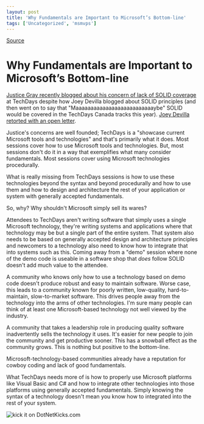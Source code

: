 ```yaml
---
layout: post
title: 'Why Fundamentals are Important to Microsoft’s Bottom-line'
tags: ['Uncategorized', 'msmvps']
---
```

[Source](http://blogs.msmvps.com/peterritchie/2009/07/23/why-fundamentals-are-important-to-microsoft-s-bottom-line/ "Permalink to Why Fundamentals are Important to Microsoft’s Bottom-line")

# Why Fundamentals are Important to Microsoft’s Bottom-line

[Justice Gray recently blogged about his concern of lack of SOLID coverage][1] at TechDays despite how Joey Devilla blogged about SOLID principles (and then went on to say that "Maaaaaaaaaaaaaaaaaaaaaaaaaaybe" SOLID would be covered in the TechDays Canada tracks this year). [Joey Devilla retorted with an open letter][2].

Justice's concerns are well founded; TechDays is a "showcase current Microsoft tools and technologies" and that's primarily what it does. Most sessions cover how to use Microsoft tools and technologies. But, most sessions don't do it in a way that exemplifies what many consider fundamentals. Most sessions cover using Microsoft technologies procedurally.

What is really missing from TechDays sessions is how to use these technologies beyond the syntax and beyond procedurally and how to use them and how to design and architecture the rest of your application or system with generally accepted fundamentals.

So, why? Why shouldn't Microsoft simply sell its wares?

Attendees to TechDays aren't writing software that simply uses a single Microsoft technology, they're writing systems and applications where that technology may be but a single part of the entire system. That system also needs to be based on generally accepted design and architecture principles and newcomers to a technology also need to know how to integrate that into systems such as this. Coming away from a "demo" session where none of the demo code is useable in a software shop that *does* follow SOLID doesn't add much value to the attendee.

A community who knows only how to use a technology based on demo code doesn't produce robust and easy to maintain software. Worse case, this leads to a community known for poorly written, low-quality, hard-to-maintain, slow-to-market software. This drives people away from the technology into the arms of other technologies. I'm sure many people can think of at least one Microsoft-based technology not well viewed by the industry.

A community that takes a leadership role in producing quality software inadvertently sells the technology it uses. It's easier for new people to join the community and get productive sooner. This has a snowball effect as the community grows. This is nothing but positive to the bottom-line.

Microsoft-technology-based communities already have a reputation for cowboy coding and lack of good fundamentals.

What TechDays needs more of is how to properly use Microsoft platforms like Visual Basic and C# and how to integrate other technologies into those platforms using generally accepted fundamentals. Simply knowing the syntax of a technology doesn't mean you know how to integrated into the rest of your system.

![kick it on DotNetKicks.com][3]

[1]: http://graysmatter.codivation.com/post/An-open-letter-to-John-Bristowe-and-Joey-de-Villa-about-TechDays-SOLID-and-Justice-Gray.aspx
[2]: http://blogs.msdn.com/cdndevs/archive/2009/07/23/techdays-blogs-and-the-fundamentals.aspx
[3]: http://www.dotnetkicks.com/Services/Images/KickItImageGenerator.ashx?url=http%3a%2f%2fmsmvps.com%2fblogs%2fpeterritchie%2farchive%2f2009%2f07%2f23%2fwhy-fundamentals-are-important-to-microsoft-s-bottom-line.aspx


